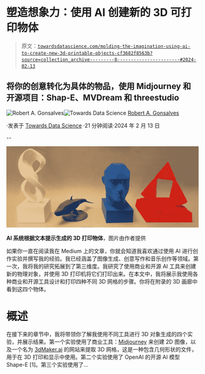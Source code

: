 # 塑造想象力：使用 AI 创建新的 3D 可打印物体

> 原文：[`towardsdatascience.com/molding-the-imagination-using-ai-to-create-new-3d-printable-objects-cf3682f8563b?source=collection_archive---------8-----------------------#2024-02-13`](https://towardsdatascience.com/molding-the-imagination-using-ai-to-create-new-3d-printable-objects-cf3682f8563b?source=collection_archive---------8-----------------------#2024-02-13)

## 将你的创意转化为具体的物品，使用 Midjourney 和开源项目：Shap-E、MVDream 和 threestudio

[](https://robgon.medium.com/?source=post_page---byline--cf3682f8563b--------------------------------)![Robert A. Gonsalves](https://robgon.medium.com/?source=post_page---byline--cf3682f8563b--------------------------------)[](https://towardsdatascience.com/?source=post_page---byline--cf3682f8563b--------------------------------)![Towards Data Science](https://towardsdatascience.com/?source=post_page---byline--cf3682f8563b--------------------------------) [Robert A. Gonsalves](https://robgon.medium.com/?source=post_page---byline--cf3682f8563b--------------------------------)

·发表于 [Towards Data Science](https://towardsdatascience.com/?source=post_page---byline--cf3682f8563b--------------------------------) ·21 分钟阅读·2024 年 2 月 13 日

--

![](img/2caf9a013805f0440a8433cbcf189c76.png)

**AI 系统根据文本提示生成的 3D 打印物体**，图片由作者提供

如果你一直在阅读我在 Medium 上的文章，你就会知道我喜欢通过使用 AI 进行创作实验并撰写我的经验。我已经涵盖了图像生成、创意写作和音乐创作等领域。第一次，我将我的研究拓展到了第三维度。我研究了使用商业和开源 AI 工具来创建新的物理对象，并使用 3D 打印机将它们打印出来。在本文中，我将展示我使用各种商业和开源工具设计和打印四种不同 3D 网格的步骤。你将在附录的 3D 画廊中看到这四个物体。

# 概述

在接下来的章节中，我将带领你了解我使用不同工具进行 3D 对象生成的四个实验，并展示结果。第一个实验使用了商业工具：[Midjourney](https://www.midjourney.com/) 来创建 2D 图像，以及一个名为 [3dMaker.ai](https://3dmaker.ai/) 的网站来提取 3D 网格，这是一种包含几何形状的文件，用于在 3D 打印和显示中使用。第二个实验使用了 OpenAI 的开源 AI 模型 Shape-E [1]。第三个实验使用了…
